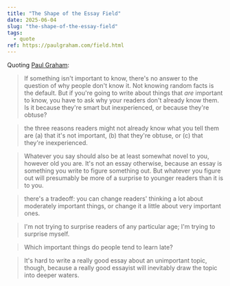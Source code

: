 ```yaml
---
title: "The Shape of the Essay Field"
date: 2025-06-04
slug: "the-shape-of-the-essay-field"
tags:
  - quote
ref: https://paulgraham.com/field.html
---
```


Quoting [Paul Graham](https://paulgraham.com/field.html):

> If something isn't important to know, there's no answer to the question of why people don't know it. Not knowing random facts is the default. But if you're going to write about things that *are* important to know, you have to ask why your readers don't already know them. Is it because they're smart but inexperienced, or because they're obtuse?

> the three reasons readers might not already know what you tell them are (a) that it's not important, (b) that they're obtuse, or (c) that they're inexperienced.

> Whatever you say should also be at least somewhat novel to you, however old you are. It's not an essay otherwise, because an essay is something you write to figure something out. But whatever you figure out will presumably be more of a surprise to younger readers than it is to you.

> there's a tradeoff: you can change readers' thinking a lot about moderately important things, or change it a little about very important ones.

> I'm not trying to surprise readers of any particular age; I'm trying to surprise myself.

> Which important things do people tend to learn late?

> It's hard to write a really good essay about an unimportant topic, though, because a really good essayist will inevitably draw the topic into deeper waters.
